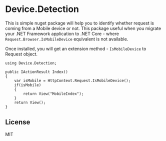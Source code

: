 # Device.Detection

This is simple nuget package will help you to identify whether request is coming from a Mobile device or not. This package useful when you migrate your .NET Framework application to .NET Core - where `Request.Browser.IsMobileDevice` equivalent is not available.

Once installed, you will get an extension method - `IsMobileDevice` to Request object.

```
using Device.Detection;

public IActionResult Index()
{
    var isMobile = HttpContext.Request.IsMobileDevice();
    if(isMobile)
    {
        return View("MobileIndex");
    }
    return View();
}
```

## License

MIT